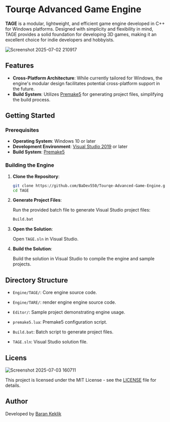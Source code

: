 # Tourqe Advanced Game Engine

**TAGE** is a modular, lightweight, and efficient game engine developed in C++ for Windows platforms. Designed with simplicity and flexibility in mind, TAGE provides a solid foundation for developing 3D games, 
making it an excellent choice for indie developers and hobbyists.

![Screenshot 2025-07-02 210917](https://github.com/user-attachments/assets/1a3589a0-b51e-42be-ab91-8dca6b9f943c)

## Features

* **Cross-Platform Architecture**: While currently tailored for Windows, the engine's modular design facilitates potential cross-platform support in the future.
* **Build System**: Utilizes [Premake5](https://premake.github.io/) for generating project files, simplifying the build process.

## Getting Started

### Prerequisites

* **Operating System**: Windows 10 or later
* **Development Environment**: [Visual Studio 2019](https://visualstudio.microsoft.com/) or later
* **Build System**: [Premake5](https://premake.github.io/)

### Building the Engine

1. **Clone the Repository**:

   ```bash
   git clone https://github.com/BaDev550/Tourqe-Advanced-Game-Engine.git
   cd TAGE
   ```

2. **Generate Project Files**:

   Run the provided batch file to generate Visual Studio project files:

   ```bash
   Build.bat
   ```

3. **Open the Solution**:

   Open `TAGE.sln` in Visual Studio.

4. **Build the Solution**:

   Build the solution in Visual Studio to compile the engine and sample projects.

## Directory Structure

* `Engine/TAGE/`: Core engine source code.
* `Engine/TARE/`: render engine engine source code.

* `Editor/`: Sample project demonstrating engine usage.

* `premake5.lua`: Premake5 configuration script.
* `Build.bat`: Batch script to generate project files.
* `TAGE.sln`: Visual Studio solution file.

## Licens

![Screenshot 2025-07-03 160711](https://github.com/user-attachments/assets/9449ce1e-d20c-4279-aa93-68b31bd9cb8b)

This project is licensed under the MIT License - see the [LICENSE](LICENSE) file for details.

## Author

Developed by [Baran Keklik](mailto:keklikbaran91@gmail.com)
